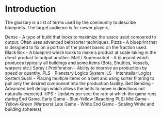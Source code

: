 # Introduction

The glossary is a list of terms used by the community to describe blueprints. The target audience is for newer players.

Dense - A type of build that looks to maximize the space used compared to output. Often uses advanced belt/sorter techniques.
Pizza - A blueprint that is designed to fix on a portion of the planet based on the fraction used.
Black Box - A blueprint which looks to make a product at scale taking in the direct product to output another.
Mall / Supermarket - A blueprint which produces typically all buildings and some items (Bots, Shuttles, Vessels, warpers etc.)
Spray / Proliferation - Ability to improve an production by speed or quantity.
PLS - Planetary Logics System
ILS - Interstellar Logics System
Sushi - Placing multiple items on a belt and using sorter filtering to pull only the desired component into the production facility.
Belt Bending - Advanced belt design which allows the belts to move in directions not naturally expected.
UPS - Updates per sec; the rate at which the game runs during End Game.
Early Game - Blue-Yellow (Reaching PLS)
Mid Game - Yellow-Green (Warpers)
Late Game - White
End Game - Scaling White and building sphere(s)